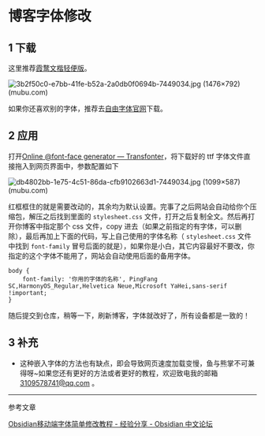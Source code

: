 # 博客字体修改

## 1 下载

这里推荐[霞鹜文楷轻便版](https://github.com/lxgw/LxgwWenKai-Lite)。

![3b2f50c0-e7bb-41fe-b52a-2a0db0f0694b-7449034.jpg (1476×792) (mubu.com)](https://api2.mubu.com/v3/document_image/3b2f50c0-e7bb-41fe-b52a-2a0db0f0694b-7449034.jpg)

如果你还喜欢别的字体，推荐去[自由字体官网](https://ziyouziti.com/)下载。

## 2 应用

打开[Online @font-face generator — Transfonter](https://transfonter.org/)，将下载好的 ttf 字体文件直接拖入到网页界面中，参数配置如下

![db4802bb-1e75-4c51-86da-cfb9102663d1-7449034.jpg (1099×587) (mubu.com)](https://api2.mubu.com/v3/document_image/db4802bb-1e75-4c51-86da-cfb9102663d1-7449034.jpg)

红框框住的就是需要改动的，其余均为默认设置。完事了之后网站会自动给你个压缩包，解压之后找到里面的 `stylesheet.css` 文件，打开之后复制全文。然后再打开你博客中指定那个 css 文件，copy 进去（如果之前指定的有字体，可以删除），最后再加上下面的代码，写上自己使用的字体名称（ `stylesheet.css` 文件中找到 `font-family` 冒号后面的就是），如果你是小白，其它内容最好不要改，你指定的这个字体不能用了，网站会自动使用后面的备用字体。

```
body {
	font-family: '你用的字体的名称', PingFang SC,HarmonyOS_Regular,Helvetica Neue,Microsoft YaHei,sans-serif !important;
}
```

随后提交到仓库，稍等一下，刷新博客，字体就改好了，所有设备都是一致的！

## 3 补充

- 这种嵌入字体的方法也有缺点，即会导致网页速度加载变慢，鱼与熊掌不可兼得呀~如果您还有更好的方法或者更好的教程，欢迎致电我的邮箱 3109578741@qq.com 。


---

参考文章

[Obsidian移动端字体简单修改教程 - 经验分享 - Obsidian 中文论坛](https://forum-zh.obsidian.md/t/topic/6409)
